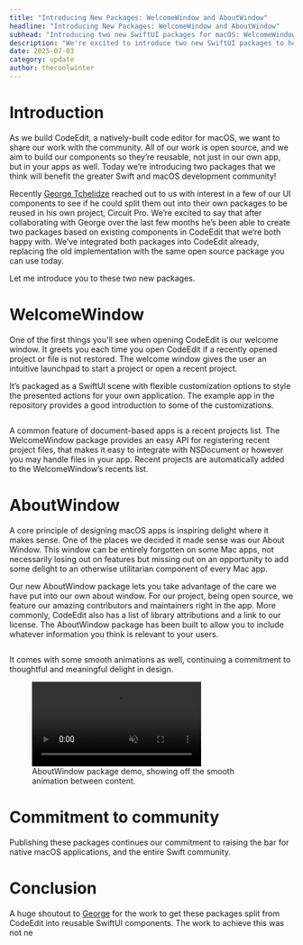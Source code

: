 ```yaml
---
title: "Introducing New Packages: WelcomeWindow and AboutWindow"
headline: "Introducing New Packages: WelcomeWindow and AboutWindow"
subhead: "Introducing two new SwiftUI packages for macOS: WelcomeWindow and AboutWindow."
description: "We're excited to introduce two new SwiftUI packages to help you build amazing macOS apps: WelcomeWindow and AboutWindow."
date: 2025-07-03
category: update
author: thecoolwinter
---
```


# Introduction

As we build CodeEdit, a natively-built code editor for macOS, we want to share our work with the community. All of our work is open source, and we aim to build our components so they’re reusable, not just in our own app, but in your apps as well. Today we’re introducing two packages that we think will benefit the greater Swift and macOS development community!

Recently [George Tchelidze](https://x.com/x33025) reached out to us with interest in a few of our UI components to see if he could split them out into their own packages to be reused in his own project, Circuit Pro. We’re excited to say that after collaborating with George over the last few months he’s been able to create two packages based on existing components in CodeEdit that we’re both happy with. We’ve integrated both packages into CodeEdit already, replacing the old implementation with the same open source package you can use today.

Let me introduce you to these two new packages.

# WelcomeWindow

One of the first things you'll see when opening CodeEdit is our welcome window. It greets you each time you open CodeEdit if a recently opened project or file is not restored. The welcome window gives the user an intuitive launchpad to start a project or open a recent project.

It’s packaged as a SwiftUI scene with flexible customization options to style the presented actions for your own application. The example app in the repository provides a good introduction to some of the customizations.

<img class="full-width ratio-21-9" src="https://github.com/user-attachments/assets/ee2fc36a-e4ec-4cb3-bd39-f61fc6f3e8fc" alt="">

A common feature of document-based apps is a recent projects list. The WelcomeWindow package provides an easy API for registering recent project files, that makes it easy to integrate with NSDocument or however you may handle files in your app. Recent projects are automatically added to the WelcomeWindow’s recents list.

# AboutWindow

A core principle of designing macOS apps is inspiring delight where it makes sense. One of the places we decided it made sense was our About Window. This window can be entirely forgotten on some Mac apps, not necessarily losing out on features but missing out on an opportunity to add some delight to an otherwise utilitarian component of every Mac app.

Our new AboutWindow package lets you take advantage of the care we have put into our own about window. For our project, being open source, we feature our amazing contributors and maintainers right in the app. More commonly, CodeEdit also has a list of library attributions and a link to our license. The AboutWindow package has been built to allow you to include whatever information you think is relevant to your users.

<img class="full-width ratio-21-9" src="https://github.com/user-attachments/assets/0f9a0c7e-dbc1-4dab-b756-cf930cec60aa" alt="">

It comes with some smooth animations as well, continuing a commitment to thoughtful and meaningful delight in design.

<figure>
  <video class="full-width ratio-3-1" autoplay playsinline muted loop controls>
    <source src="https://github.com/user-attachments/assets/02ebf7f6-bd14-4f96-a4eb-4fc7fa1d1e8d" type="video/mp4">
  </video>
  <figcaption>AboutWindow package demo, showing off the smooth animation between content.</figcaption>
</figure>

# Commitment to community

Publishing these packages continues our commitment to raising the bar for native macOS applications, and the entire Swift community.

# Conclusion

A huge shoutout to [George](https://x.com/x33025) for the work to get these packages split from CodeEdit into reusable SwiftUI components. The work to achieve this was not ne

